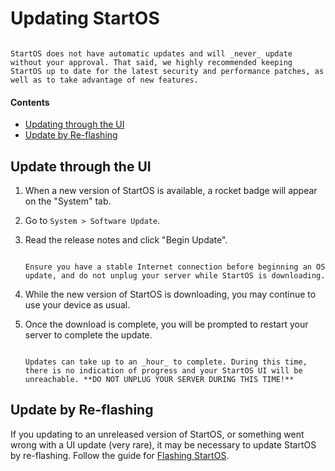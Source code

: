 # Updating StartOS

```admonish info

StartOS does not have automatic updates and will _never_ update without your approval. That said, we highly recommended keeping StartOS up to date for the latest security and performance patches, as well as to take advantage of new features.
```

#### Contents

- [Updating through the UI](#updating-through-the-ui)
- [Update by Re-flashing](#update-by-re-flashing)

## Update through the UI

1. When a new version of StartOS is available, a rocket badge will appear on the "System" tab.

1. Go to `System > Software Update`.

1. Read the release notes and click "Begin Update".

   ```admonish danger

   Ensure you have a stable Internet connection before beginning an OS update, and do not unplug your server while StartOS is downloading.
   ```

1. While the new version of StartOS is downloading, you may continue to use your device as usual.

1. Once the download is complete, you will be prompted to restart your server to complete the update.

   ```admonish danger

   Updates can take up to an _hour_ to complete. During this time, there is no indication of progress and your StartOS UI will be unreachable. **DO NOT UNPLUG YOUR SERVER DURING THIS TIME!**
   ```

## Update by Re-flashing

If you updating to an unreleased version of StartOS, or something went wrong with a UI update (very rare), it may be necessary to update StartOS by re-flashing. Follow the guide for [Flashing StartOS]().
